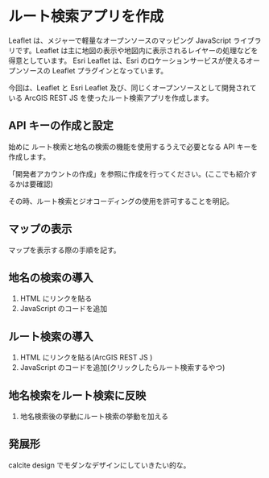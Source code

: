 # ルート検索アプリを作成
Leaflet は、メジャーで軽量なオープンソースのマッピング JavaScript ライブラリです。Leaflet は主に地図の表示や地図内に表示されるレイヤーの処理などを得意としています。
Esri Leaflet は、Esri のロケーションサービスが使えるオープンソースの Leaflet プラグインとなっています。

今回は、Leaflet と Esri Leaflet 及び、同じくオープンソースとして開発されている ArcGIS REST JS を使ったルート検索アプリを作成します。

## API キーの作成と設定
始めに ルート検索と地名の検索の機能を使用するうえで必要となる API キーを作成します。

「開発者アカウントの作成」を参照に作成を行ってください。(ここでも紹介するかは要確認)

その時、ルート検索とジオコーディングの使用を許可することを明記。

## マップの表示

マップを表示する際の手順を記す。

## 地名の検索の導入

1. HTML にリンクを貼る
2. JavaScript のコードを追加

## ルート検索の導入

1. HTML にリンクを貼る(ArcGIS REST JS )
2. JavaScript のコードを追加(クリックしたらルート検索するやつ)

## 地名検索をルート検索に反映

1. 地名検索後の挙動にルート検索の挙動を加える

## 発展形

calcite design でモダンなデザインにしていきたい的な。